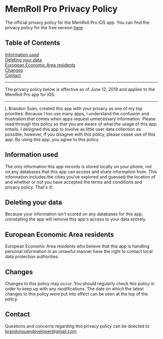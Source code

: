 # MemRoll Pro Privacy Policy

The official privacy policy for the MemRoll Pro iOS app. You can find the privacy policy for the free version [here](https://github.com/Brandons42/memroll-privacy-policy).

## Table of Contents
[Information used](#information-used)  
[Deleting your data](#deleting-your-data)  
[European Economic Area residents](#european-economic-area-residents)  
[Changes](#changes)  
[Contact](#contact)
___
The privacy policy below is effective as of June 12, 2019 and applies to the MemRoll Pro app for iOS.
___
I, Brandon Suen, created this app with your privacy as one of my top priorities. Because I too use many apps, I understand the confusion and frustration that comes when apps request unnecessary information. Please read through this policy so that you are aware of what the usage of this app entails. I designed this app to involve as little user data collection as possible; however, if you disagree with this policy, please cease use of this app. By using this app, you agree to this policy.

## Information used
The only information this app records is stored locally on your phone, not on any databases that this app can access and share information from. This information includes the cities you've explored and guessed the location of and whether or not you have accepted the terms and conditions and privacy policy. That's it!

## Deleting your data
Because your information isn't scored on any databases for this app, uninstalling the app will remove this app's access to your data entirely.

## European Economic Area residents
European Economic Area residents who believe that this app is handling personal information in an unlawful manner have the right to contact local data protection authorities.

## Changes
Changes to this policy may occur. You should regularly check this policy in order to keep up with any modifications. The date on which the latest changes to this policy were put into effect can be seen at the top of the policy.

## Contact
Questions and concerns regarding this privacy policy can be directed to brandonsuendeveloper@gmail.com.

